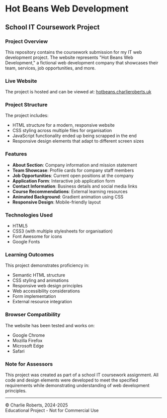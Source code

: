 # Hot Beans Web Development

## School IT Coursework Project

### Project Overview
This repository contains the coursework submission for my IT web development project. The website represents "Hot Beans Web Development," a fictional web development company that showcases their team, services, job opportunities, and more.

### Live Website
The project is hosted and can be viewed at:
[hotbeans.charlieroberts.uk](https://hotbeans.charlieroberts.uk)

### Project Structure
The project includes:
- HTML structure for a modern, responsive website
- CSS styling across multiple files for organisation
- JavaScript functionality ended up being scrapped in the end
- Responsive design elements that adapt to different screen sizes

### Features
- **About Section**: Company information and mission statement
- **Team Showcase**: Profile cards for company staff members
- **Job Opportunities**: Current open positions at the company
- **Application Form**: Interactive job application form
- **Contact Information**: Business details and social media links
- **Course Recommendations**: External learning resources
- **Animated Background**: Gradient animation using CSS
- **Responsive Design**: Mobile-friendly layout

### Technologies Used
- HTML5
- CSS3 (with multiple stylesheets for organisation)
- Font Awesome for icons
- Google Fonts

### Learning Outcomes
This project demonstrates proficiency in:
- Semantic HTML structure
- CSS styling and animations
- Responsive web design principles
- Web accessibility considerations
- Form implementation
- External resource integration

### Browser Compatibility
The website has been tested and works on:
- Google Chrome
- Mozilla Firefox
- Microsoft Edge
- Safari

### Note for Assessors
This project was created as part of a school IT coursework assignment. All code and design elements were developed to meet the specified requirements while demonstrating understanding of web development principles.

---

© Charlie Roberts, 2024-2025  
Educational Project - Not for Commercial Use
